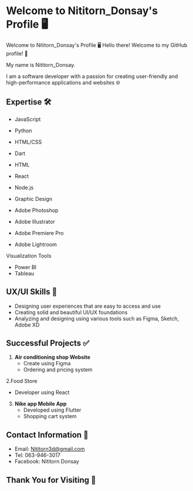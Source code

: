 # Welcome to Nititorn_Donsay's Profile 🖥️

Welcome to Nititorn_Donsay's Profile 🖥️
Hello there! Welcome to my GitHub profile! 🚀

My name is Nititorn_Donsay.

I am a software developer with a passion for creating user-friendly and high-performance applications and websites 🌐

## Expertise 🛠️

- JavaScript
- Python
- HTML/CSS
- Dart
- HTML
- React
- Node.js

- Graphic Design
- Adobe Photoshop
- Adobe Illustrator
- Adobe Premiere Pro
- Adobe Lightroom

Visualization Tools
- Power BI
- Tableau


## UX/UI Skills 🎨 

- Designing user experiences that are easy to access and use 
- Creating solid and beautiful UI/UX foundations 
- Analyzing and designing using various tools such as Figma, Sketch, Adobe XD 

## Successful Projects ✅ 

1. **Air conditioning shop Website**
   - Create using Figma 
   - Ordering and pricing system 

2.Food Store 
-  Developer using React

3. **Nike app Mobile App**
   - Developed using Flutter 
   - Shopping cart system 

## Contact Information 📧 
- Email: Nititorn3d@gmail.com 
- Tel: 063-946-3017 
- Facebook: Nititorn Donsay 

## Thank You for Visiting 🙏 
